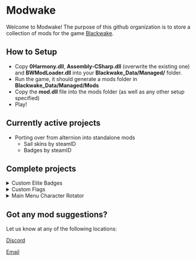 # Modwake

Welcome to Modwake!
The purpose of this github organization is to store a collection of mods for the game [Blackwake](http://www.blackwake.com/).

## How to Setup

- Copy **0Harmony.dll**, **Assembly-CSharp.dll** (overwrite the existing one) and **BWModLoader.dll** into your **Blackwake_Data/Managed/** folder.
- Run the game, it should generate a mods folder in **Blackwake_Data/Managed/Mods**
- Copy the **mod.dll** file into the mods folder (as well as any other setup specified)
- Play!

## Currently active projects

- Porting over from alternion into standalone mods
   - Sail skins by steamID
   - Badges by steamID

## Complete projects

<details class="project">
	<summary>Custom Elite Badges</summary>
		<a href="https://github.com/Modwake/customEliteBadges" target="_blank">Link to Repo</a><br>
		<a href="https://github.com/Modwake/customEliteBadges/releases/latest/" target="_blank">Latest Release</a>
		<div>
			Allows custom elite badges based on level.
		</div>
</details>

<details class="project">
	<summary>Custom Flags</summary>
		<a href="https://github.com/Modwake/customFlags" target="_blank">Link to Repo</a><br>
		<a href="https://github.com/Modwake/customFlags/releases/latest" target="_blank">Latest Release</a>
		<div>
			Allows you to set a custom flag for yourself and others.
		</div>
</details>

<details class="project">
	<summary>Main Menu Character Rotator</summary>
		<a href="https://github.com/Modwake/MainMenuCharacterRotator" target="_blank">Link to Repo</a><br>
		<a href="https://github.com/Modwake/MainMenuCharacterRotator/releases/latest/" target="_blank">Latest Release</a>
		<div>
			Lets you rotate the character in the main menu.
		</div>
</details>

## Got any mod suggestions?

Let us know at any of the following locations:

<a href="https://discord.gg/edrmYUN">Discord</a>

<a href="mailto:modwake@gmail.com">Email</a>
